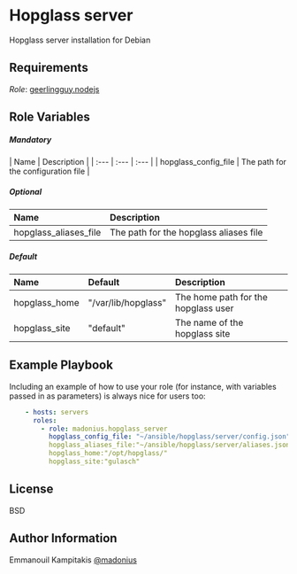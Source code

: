 Hopglass server
=========

Hopglass server installation for Debian

Requirements
------------

_Role_: [geerlingguy.nodejs](https://galaxy.ansible.com/geerlingguy/nodejs/)

Role Variables
--------------

##### Mandatory
| Name | Description |
| :--- | :--- | :--- |
| hopglass_config_file | The path for the configuration file |

##### Optional
| Name | Description |
| :--- | :--- |
| hopglass_aliases_file | The path for the hopglass aliases file |

##### Default
| Name | Default | Description |
| :--- | :--- | :--- |
| hopglass_home | "/var/lib/hopglass" | The home path for the hopglass user |
| hopglass_site | "default" | The name of the hopglass site |


Example Playbook
----------------

Including an example of how to use your role (for instance, with variables passed in as parameters) is always nice for users too:

```yaml
    - hosts: servers
      roles:
        - role: madonius.hopglass_server
          hopglass_config_file: "~/ansible/hopglass/server/config.json"
          hopglass_aliases_file:"~/ansible/hopglass/server/aliases.json"
          hopglass_home:"/opt/hopglass/"
          hopglass_site:"gulasch"
```

License
-------

BSD

Author Information
------------------

Emmanouil Kampitakis [@madonius](https://twitter.com/Madonius)
